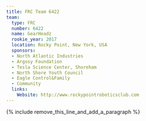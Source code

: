 ```yaml
---
title: FRC Team 6422
team:
  type: FRC
  number: 6422
  name: GearHeadz
  rookie_year: 2017
  location: Rocky Point, New York, USA
  sponsors:
  - North Atlantic Industries
  - Argosy Foundation
  - Tesla Science Center, Shoreham
  - North Shore Youth Council
  - Eagle Control&Family
  - Community
  links:
    Website: http://www.rockypointroboticsclub.com
---
```


{% include remove_this_line_and_add_a_paragraph %}
